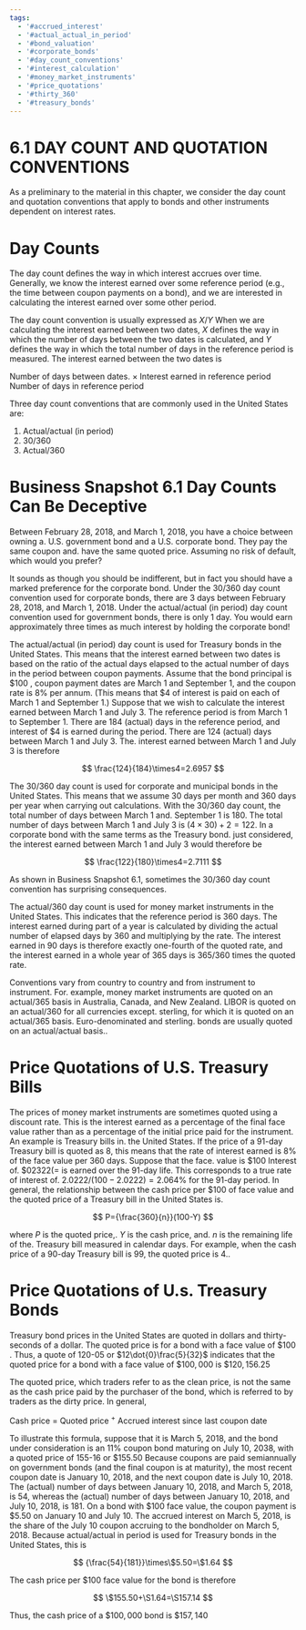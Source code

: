 ```yaml
---
tags:
  - '#accrued_interest'
  - '#actual_actual_in_period'
  - '#bond_valuation'
  - '#corporate_bonds'
  - '#day_count_conventions'
  - '#interest_calculation'
  - '#money_market_instruments'
  - '#price_quotations'
  - '#thirty_360'
  - '#treasury_bonds'
---
```

# 6.1 DAY COUNT AND QUOTATION CONVENTIONS  

As a preliminary to the material in this chapter, we consider the day count and quotation conventions that apply to bonds and other instruments dependent on interest rates.  

# Day Counts  

The day count defines the way in which interest accrues over time. Generally, we know the interest earned over some reference period (e.g., the time between coupon payments on a bond), and we are interested in calculating the interest earned over some other period.  

The day count convention is usually expressed as $X/Y$ When we are calculating the interest earned between two dates, $X$ defines the way in which the number of days between the two dates is calculated, and $Y$ defines the way in which the total number of days in the reference period is measured. The interest earned between the two dates is  

Number of days between dates. $\times$ Interest earned in reference period Number of days in reference period  

Three day count conventions that are commonly used in the United States are:  

1. Actual/actual (in period)   
2. 30/360   
3. Actual/360  

# Business Snapshot 6.1 Day Counts Can Be Deceptive  

Between February 28, 2018, and March 1, 2018, you have a choice between owning a. U.S. government bond and a U.S. corporate bond. They pay the same coupon and. have the same quoted price. Assuming no risk of default, which would you prefer?  

It sounds as though you should be indifferent, but in fact you should have a marked preference for the corporate bond. Under the 30/360 day count convention used for corporate bonds, there are 3 days between February 28, 2018, and March 1, 2018. Under the actual/actual (in period) day count convention used for government bonds, there is only 1 day. You would earn approximately three times as much interest by holding the corporate bond!  

The actual/actual (in period) day count is used for Treasury bonds in the United States. This means that the interest earned between two dates is based on the ratio of the actual days elapsed to the actual number of days in the period between coupon payments. Assume that the bond principal is $\$100$ , coupon payment dates are March 1 and September 1, and the coupon rate is $8\%$ per annum. (This means that $\$4$ of interest is paid on each of March 1 and September 1.) Suppose that we wish to calculate the interest earned between March 1 and July 3. The reference period is from March 1 to September 1. There are 184 (actual) days in the reference period, and interest of $\$4$ is earned during the period. There are 124 (actual) days between March 1 and July 3. The. interest earned between March 1 and July 3 is therefore  

$$
\frac{124}{184}\times4=2.6957
$$  

The $30/360$ day count is used for corporate and municipal bonds in the United States. This means that we assume 30 days per month and 360 days per year when carrying out calculations. With the $30/360$ day count, the total number of days between March 1 and. September 1 is 180. The total number of days between March 1 and July 3 is $(4\times30)+2=122.$ In a corporate bond with the same terms as the Treasury bond. just considered, the interest earned between March 1 and July 3 would therefore be  

$$
\frac{122}{180}\times4=2.7111
$$  

As shown in Business Snapshot 6.1, sometimes the 30/360 day count convention has surprising consequences.  

The actual/360 day count is used for money market instruments in the United States. This indicates that the reference period is 360 days. The interest earned during part of a year is calculated by dividing the actual number of elapsed days by 360 and multiplying by the rate. The interest earned in 90 days is therefore exactly one-fourth of the quoted rate, and the interest earned in a whole year of 365 days is 365/360 times the quoted rate.  

Conventions vary from country to country and from instrument to instrument. For. example, money market instruments are quoted on an actual/365 basis in Australia, Canada, and New Zealand. LIBOR is quoted on an actual/360 for all currencies except. sterling, for which it is quoted on an actual/365 basis. Euro-denominated and sterling. bonds are usually quoted on an actual/actual basis..  

# Price Quotations of U.S. Treasury Bills  

The prices of money market instruments are sometimes quoted using a discount rate. This is the interest earned as a percentage of the final face value rather than as a percentage of the initial price paid for the instrument. An example is Treasury bills in. the United States. If the price of a 91-day Treasury bill is quoted as 8, this means that the rate of interest earned is $8\%$ of the face value per 360 days. Suppose that the face. value is $\$100$ Interest of. $\$02322(=$ is earned over the 91-day life. This corresponds to a true rate of interest of. $2.0222/(100-2.0222)=2.064\%$ for the 91-day period. In general, the relationship between the cash price per $\$100$ of face value and the quoted price of a Treasury bill in the United States is.  

$$
P={\frac{360}{n}}(100-Y)
$$  

where $P$ is the quoted price,. $Y$ is the cash price, and. $n$ is the remaining life of the. Treasury bill measured in calendar days. For example, when the cash price of a 90-day Treasury bill is 99, the quoted price is 4..  

# Price Quotations of U.s. Treasury Bonds  

Treasury bond prices in the United States are quoted in dollars and thirty-seconds of a dollar. The quoted price is for a bond with a face value of $\$100$ . Thus, a quote of 120-05 or $12\dot{0}\frac{5}{32}$ indicates that the quoted price for a bond with a face value of $\$100,000$ is $\$120,156.25$  

The quoted price, which traders refer to as the clean price, is not the same as the cash price paid by the purchaser of the bond, which is referred to by traders as the dirty price. In general,  

Cash price $=$ Quoted price $^+$ Accrued interest since last coupon date  

To illustrate this formula, suppose that it is March 5, 2018, and the bond under consideration is an $11\%$ coupon bond maturing on July 10, 2038, with a quoted price of 155-16 or $\$155.50$ Because coupons are paid semiannually on government bonds (and the final coupon is at maturity), the most recent coupon date is January 10, 2018, and the next coupon date is July 10, 2018. The (actual) number of days between January 10, 2018, and March 5, 2018, is 54, whereas the (actual) number of days between January 10, 2018, and July 10, 2018, is 181. On a bond with $\$100$ face value, the coupon payment is $\$5.50$ on January 10 and July 10. The accrued interest on March 5, 2018, is the share of the July 10 coupon accruing to the bondholder on March 5, 2018. Because actual/actual in period is used for Treasury bonds in the United States, this is  

$$
{\frac{54}{181}}\times\$5.50=\$1.64
$$  

The cash price per $\$100$ face value for the bond is therefore  

$$
\$155.50+\S1.64=\S157.14
$$  

Thus, the cash price of a $\$100,000$ bond is $\$157,140$  

